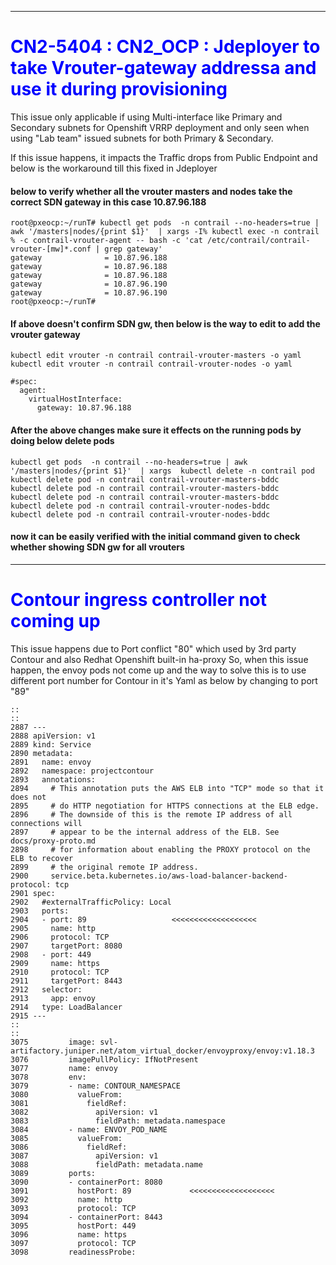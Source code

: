 ***
# <span style="color:blue"> CN2-5404 : CN2_OCP : Jdeployer to take Vrouter-gateway addressa and use it during provisioning

   This issue only applicable if using Multi-interface like Primary and Secondary subnets for Openshift VRRP deployment
   and only seen when using "Lab team" issued subnets for both Primary & Secondary.

   If this issue happens, it impacts the Traffic drops from Public Endpoint and below is the workaround till this fixed
   in Jdeployer
   
#### below to verify whether all the vrouter masters and nodes take the correct SDN gateway in this case 10.87.96.188
````
root@pxeocp:~/runT# kubectl get pods  -n contrail --no-headers=true | awk '/masters|nodes/{print $1}'  | xargs -I% kubectl exec -n contrail % -c contrail-vrouter-agent -- bash -c 'cat /etc/contrail/contrail-vrouter-[mw]*.conf | grep gateway'  
gateway              = 10.87.96.188
gateway              = 10.87.96.188
gateway              = 10.87.96.188
gateway              = 10.87.96.190
gateway              = 10.87.96.190
root@pxeocp:~/runT# 
````

#### If above doesn't confirm SDN gw, then below is the way to edit to add the vrouter gateway
````
kubectl edit vrouter -n contrail contrail-vrouter-masters -o yaml
kubectl edit vrouter -n contrail contrail-vrouter-nodes -o yaml

#spec:
  agent:
    virtualHostInterface:
      gateway: 10.87.96.188
````

#### After the above changes make sure it effects on the running pods by doing below delete pods
````
kubectl get pods  -n contrail --no-headers=true | awk '/masters|nodes/{print $1}'  | xargs  kubectl delete -n contrail pod 
kubectl delete pod -n contrail contrail-vrouter-masters-bddc
kubectl delete pod -n contrail contrail-vrouter-masters-bddc
kubectl delete pod -n contrail contrail-vrouter-masters-bddc
kubectl delete pod -n contrail contrail-vrouter-nodes-bddc
kubectl delete pod -n contrail contrail-vrouter-nodes-bddc
````

#### now it can be easily verified with the initial command given to check whether showing SDN gw for all vrouters

***
# <span style="color:blue"> Contour ingress controller not coming up</span>

This issue happens due to Port conflict "80" which used by 3rd party Contour and also Redhat Openshift built-in ha-proxy
So, when this issue happen, the envoy pods not come up and the way to solve this is to use different port number for 
Contour in it's Yaml as below by changing to port "89"

````
::
::
2887 ---
2888 apiVersion: v1
2889 kind: Service
2890 metadata:
2891   name: envoy
2892   namespace: projectcontour
2893   annotations:
2894     # This annotation puts the AWS ELB into "TCP" mode so that it does not
2895     # do HTTP negotiation for HTTPS connections at the ELB edge.
2896     # The downside of this is the remote IP address of all connections will
2897     # appear to be the internal address of the ELB. See docs/proxy-proto.md
2898     # for information about enabling the PROXY protocol on the ELB to recover
2899     # the original remote IP address.
2900     service.beta.kubernetes.io/aws-load-balancer-backend-protocol: tcp
2901 spec:
2902   #externalTrafficPolicy: Local
2903   ports:
2904   - port: 89                   <<<<<<<<<<<<<<<<<<<
2905     name: http
2906     protocol: TCP
2907     targetPort: 8080
2908   - port: 449
2909     name: https
2910     protocol: TCP
2911     targetPort: 8443
2912   selector:
2913     app: envoy
2914   type: LoadBalancer
2915 ---
::
::
3075         image: svl-artifactory.juniper.net/atom_virtual_docker/envoyproxy/envoy:v1.18.3
3076         imagePullPolicy: IfNotPresent
3077         name: envoy
3078         env:
3079         - name: CONTOUR_NAMESPACE
3080           valueFrom:
3081             fieldRef:
3082               apiVersion: v1
3083               fieldPath: metadata.namespace
3084         - name: ENVOY_POD_NAME
3085           valueFrom:
3086             fieldRef:
3087               apiVersion: v1
3088               fieldPath: metadata.name
3089         ports:
3090         - containerPort: 8080
3091           hostPort: 89             <<<<<<<<<<<<<<<<<<<
3092           name: http
3093           protocol: TCP
3094         - containerPort: 8443
3095           hostPort: 449
3096           name: https
3097           protocol: TCP
3098         readinessProbe:
````




